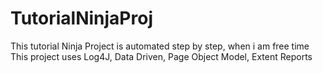 # TutorialNinjaProj
This tutorial Ninja Project is automated step by step, when i am free time
This project uses Log4J, Data Driven, Page Object Model, Extent Reports
